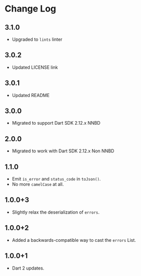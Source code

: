 
# Change Log

## 3.1.0

* Upgraded to `lints` linter

## 3.0.2

* Updated LICENSE link

## 3.0.1

* Updated README

## 3.0.0

* Migrated to support Dart SDK 2.12.x NNBD

## 2.0.0

* Migrated to work with Dart SDK 2.12.x Non NNBD

## 1.1.0

* Emit `is_error` and `status_code` in `toJson()`.
* No more `camelCase` at all.

## 1.0.0+3

* Slightly relax the deserialization of `errors`.

## 1.0.0+2

* Added a backwards-compatible way to cast the `errors` List.

## 1.0.0+1

* Dart 2 updates.
